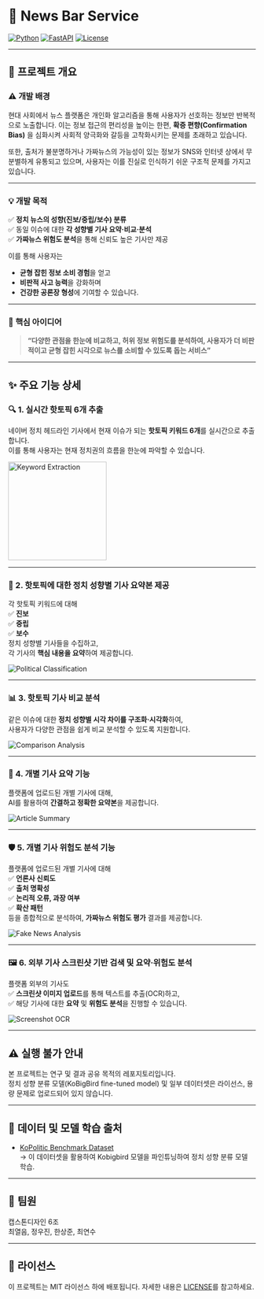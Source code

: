 # 📰 News Bar Service

[![Python](https://img.shields.io/badge/Python-3.9-blue)](https://www.python.org/)
[![FastAPI](https://img.shields.io/badge/FastAPI-green)](https://fastapi.tiangolo.com/)
[![License](https://img.shields.io/badge/license-MIT-lightgrey)](LICENSE)

---

## 📌 프로젝트 개요

### ⚠️ **개발 배경**

현대 사회에서 뉴스 플랫폼은 개인화 알고리즘을 통해 사용자가 선호하는 정보만 반복적으로 노출합니다. 이는 정보 접근의 편리성을 높이는 한편, **확증 편향(Confirmation Bias)** 을 심화시켜 사회적 양극화와 갈등을 고착화시키는 문제를 초래하고 있습니다.

또한, 출처가 불분명하거나 가짜뉴스의 가능성이 있는 정보가 SNS와 인터넷 상에서 무분별하게 유통되고 있으며, 사용자는 이를 진실로 인식하기 쉬운 구조적 문제를 가지고 있습니다.

---

### 💡 **개발 목적**

✅ **정치 뉴스의 성향(진보/중립/보수) 분류**  
✅ 동일 이슈에 대한 **각 성향별 기사 요약·비교·분석**  
✅ **가짜뉴스 위험도 분석**을 통해 신뢰도 높은 기사만 제공

이를 통해 사용자는

- **균형 잡힌 정보 소비 경험**을 얻고
- **비판적 사고 능력**을 강화하며
- **건강한 공론장 형성**에 기여할 수 있습니다.

---

### 🔬 **핵심 아이디어**

> **“다양한 관점을 한눈에 비교하고, 허위 정보 위험도를 분석하여, 사용자가 더 비판적이고 균형 잡힌 시각으로 뉴스를 소비할 수 있도록 돕는 서비스”**

---

## ✨ **주요 기능 상세**

### 🔍 1. 실시간 핫토픽 6개 추출

네이버 정치 헤드라인 기사에서 현재 이슈가 되는 **핫토픽 키워드 6개**를 실시간으로 추출합니다.  
이를 통해 사용자는 현재 정치권의 흐름을 한눈에 파악할 수 있습니다.


<img src="./images/hot_topic.png" alt="Keyword Extraction" width="200"/>


---

### 📰 2. 핫토픽에 대한 정치 성향별 기사 요약본 제공

각 핫토픽 키워드에 대해  
✅ **진보**  
✅ **중립**  
✅ **보수**  
정치 성향별 기사들을 수집하고,  
각 기사의 **핵심 내용을 요약**하여 제공합니다.

![Political Classification](./images/summary.png)

---

### 📊 3. 핫토픽 기사 비교 분석

같은 이슈에 대한 **정치 성향별 시각 차이를 구조화·시각화**하여,  
사용자가 다양한 관점을 쉽게 비교 분석할 수 있도록 지원합니다.

![Comparison Analysis](./images/analysis.png)

---

### 📝 4. 개별 기사 요약 기능

플랫폼에 업로드된 개별 기사에 대해,  
AI를 활용하여 **간결하고 정확한 요약본**을 제공합니다.

![Article Summary](./images/article_summary.png)

---

### 🛡️ 5. 개별 기사 위험도 분석 기능

플랫폼에 업로드된 개별 기사에 대해  
✅ **언론사 신뢰도**  
✅ **출처 명확성**  
✅ **논리적 오류, 과장 여부**  
✅ **확산 패턴**  
등을 종합적으로 분석하여, **가짜뉴스 위험도 평가** 결과를 제공합니다.

![Fake News Analysis](./images/article_fake.png)

---

### 🖼️ 6. 외부 기사 스크린샷 기반 검색 및 요약·위험도 분석

플랫폼 외부의 기사도  
✅ **스크린샷 이미지 업로드**를 통해 텍스트를 추출(OCR)하고,  
✅ 해당 기사에 대한 **요약** 및 **위험도 분석**을 진행할 수 있습니다.

![Screenshot OCR](./images/screenshot_search.png)

---

## ⚠️ 실행 불가 안내

본 프로젝트는 연구 및 결과 공유 목적의 레포지토리입니다.  
정치 성향 분류 모델(KoBigBird fine-tuned model) 및 일부 데이터셋은 라이선스, 용량 문제로 업로드되어 있지 않습니다.

---

## 🔗 데이터 및 모델 학습 출처

- [KoPolitic Benchmark Dataset](https://github.com/Kdavid2355/KoPolitic-Benchmark-Dataset)  
  → 이 데이터셋을 활용하여 Kobigbird 모델을 파인튜닝하여 정치 성향 분류 모델 학습.

---

## 🙌 팀원

캡스톤디자인 6조  
최열음, 정우진, 한상준, 최연수

---

## 📄 라이선스

이 프로젝트는 MIT 라이선스 하에 배포됩니다. 자세한 내용은 [LICENSE](./LICENSE)를 참고하세요.
